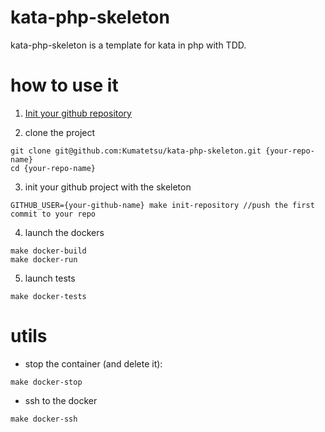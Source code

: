 # kata-php-skeleton

kata-php-skeleton is a template for kata in php with TDD.

# how to use it
1. [Init your github repository](https://github.com/new)

2. clone the project
```
git clone git@github.com:Kumatetsu/kata-php-skeleton.git {your-repo-name}
cd {your-repo-name}
```

3. init your github project with the skeleton 
```
GITHUB_USER={your-github-name} make init-repository //push the first commit to your repo
```

4. launch the dockers
```
make docker-build
make docker-run
```

5. launch tests
```
make docker-tests
```

# utils
- stop the container (and delete it):
```
make docker-stop
```
- ssh to the docker
```
make docker-ssh
```
